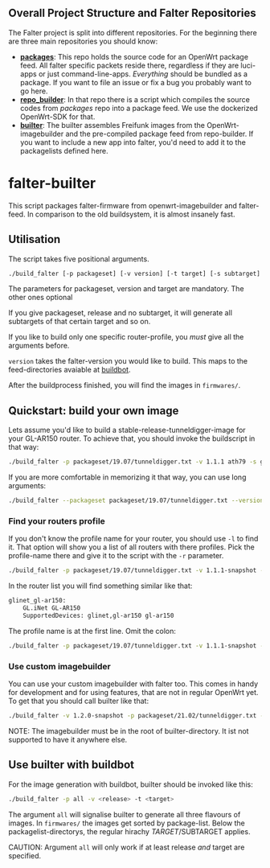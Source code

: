 ## Overall Project Structure and Falter Repositories
The Falter project is split into different repositories. For the beginning there are three main repositories you should know:

+ **[packages](https://github.com/Freifunk-Spalter/packages/)**: This repo holds the source code for an OpenWrt package feed. All falter specific packets reside there, regardless if they are luci-apps or just command-line-apps. *Everything* should be bundled as a package. If you want to file an issue or fix a bug you probably want to go here.
+ **[repo_builder](https://github.com/Freifunk-Spalter/repo_builder)**: In that repo there is a script which compiles the source codes from *packages* repo into a package feed. We use the dockerized OpenWrt-SDK for that.
+ **[builter](https://github.com/Freifunk-Spalter/builter)**: The builter assembles Freifunk images from the OpenWrt-imagebuilder and the pre-compiled package feed from repo-builder. If you want to include a new app into falter, you'd need to add it to the packagelists defined here.

# falter-builter

This script packages falter-firmware from openwrt-imagebuilder and falter-feed. In comparison to the old buildsystem, it is almost insanely fast.

## Utilisation

The script takes five positional arguments.

```sh
./build_falter [-p packageset] [-v version] [-t target] [-s subtarget] [-r router]
```

The parameters for packageset, version and target are mandatory. The other ones optional

If you give packageset, release and no subtarget, it will generate all subtargets of that certain target and so on.

If you like to build only one specific router-profile, you *must* give all the arguments before. 

`version` takes the falter-version you would like to build. This maps to the feed-directories avaiable at [buildbot](https://firmware.berlin.freifunk.net/feed/).

After the buildprocess finished, you will find the images in `firmwares/`.

## Quickstart: build your own image

Lets assume you'd like to build a stable-release-tunneldigger-image for your GL-AR150 router. To achieve that, you should invoke the buildscript in that way:

```sh
./build_falter -p packageset/19.07/tunneldigger.txt -v 1.1.1 ath79 -s generic -r glinet_gl-ar150
```

If you are more comfortable in memorizing it that way, you can use long arguments:

```sh
./build_falter --packageset packageset/19.07/tunneldigger.txt --version 1.1.1 --target ath79 --sub-target generic -router glinet_gl-ar150
```

### Find your routers profile

If you don't know the profile name for your router, you should use `-l` to find it. That option will show you a list of all routers with there profiles. Pick the profile-name there and give it to the script with the `-r` parameter.

```sh
./build_falter -p packageset/19.07/tunneldigger.txt -v 1.1.1-snapshot -t ath79 -s generic -l
```

In the router list you will find something similar like that:

```sh
glinet_gl-ar150:
    GL.iNet GL-AR150
    SupportedDevices: glinet,gl-ar150 gl-ar150
```

The profile name is at the first line. Omit the colon:

```sh
./build_falter -p packageset/19.07/tunneldigger.txt -v 1.1.1-snapshot -t ath79 -s generic -r glinet_gl-ar150
```

### Use custom imagebuilder

You can use your custom imagebuilder with falter too. This comes in handy for development and for using features, that are not in regular OpenWrt yet. To get that you should call builter like that:

```sh
./build_falter -v 1.2.0-snapshot -p packageset/21.02/tunneldigger.txt -i openwrt-imagebuilder-21.02.0-rc3-octeon.Linux-x86_64.tar.xz -r ubnt_edgerouter
```

NOTE: The imagebuilder must be in the root of builter-directory. It ist not supported to have it anywhere else.

## Use builter with buildbot

For the image generation with buildbot, builter should be invoked like this:

```sh
./build_falter -p all -v <release> -t <target>
```

The argument `all` will signalise builter to generate all three flavours of images. In `firmwares/` the images get sorted by package-list. Below the packagelist-directorys, the regular hirachy $TARGET/$SUBTARGET applies.

CAUTION: Argument `all` will only work if at least release *and* target are specified.
